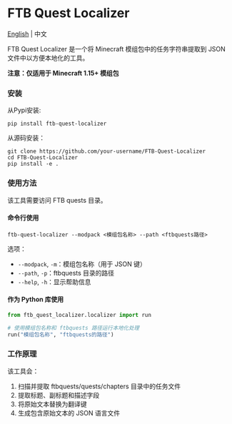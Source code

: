 # FTB Quest Localizer

[English](README.md) | 中文

FTB Quest Localizer 是一个将 Minecraft 模组包中的任务字符串提取到 JSON 文件中以方便本地化的工具。

**注意：仅适用于 Minecraft 1.15+ 模组包**

### 安装

从Pypi安装:
```
pip install ftb-quest-localizer
```

从源码安装：
```
git clone https://github.com/your-username/FTB-Quest-Localizer
cd FTB-Quest-Localizer
pip install -e .
```

### 使用方法

该工具需要访问 FTB quests 目录。

#### 命令行使用
```
ftb-quest-localizer --modpack <模组包名称> --path <ftbquests路径>
```

选项：
- `--modpack`, `-m`：模组包名称（用于 JSON 键）
- `--path`, `-p`：ftbquests 目录的路径
- `--help`, `-h`：显示帮助信息

#### 作为 Python 库使用
```python
from ftb_quest_localizer.localizer import run

# 使用模组包名称和 ftbquests 路径运行本地化处理
run("模组包名称", "ftbquests的路径")
```

### 工作原理
该工具会：
1. 扫描并提取 ftbquests/quests/chapters 目录中的任务文件
2. 提取标题、副标题和描述字段
3. 将原始文本替换为翻译键
4. 生成包含原始文本的 JSON 语言文件